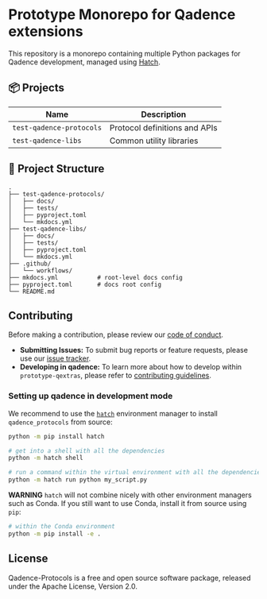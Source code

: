# Prototype Monorepo for Qadence extensions

This repository is a monorepo containing multiple Python packages for Qadence development, managed using [Hatch](https://hatch.pypa.io/).

## 📦 Projects

| Name | Description |
|------|-------------|
| `test-qadence-protocols` | Protocol definitions and APIs |
| `test-qadence-libs` | Common utility libraries |

## 📐 Project Structure

```
.
├── test-qadence-protocols/
│   ├── docs/
│   ├── tests/
│   ├── pyproject.toml
│   └── mkdocs.yml
├── test-qadence-libs/
│   ├── docs/
│   ├── tests/
│   ├── pyproject.toml
│   └── mkdocs.yml
├── .github/
│   └── workflows/
├── mkdocs.yml           # root-level docs config
├── pyproject.toml       # docs root config
└── README.md
```

## Contributing

Before making a contribution, please review our [code of conduct](docs/CODE_OF_CONDUCT.md).

- **Submitting Issues:** To submit bug reports or feature requests, please use our [issue tracker](https://github.com/pasqal-io/prototype-qextras/issues).
- **Developing in qadence:** To learn more about how to develop within `prototype-qextras`, please refer to [contributing guidelines](docs/CONTRIBUTING.md).

### Setting up qadence in development mode

We recommend to use the [`hatch`](https://hatch.pypa.io/latest/) environment manager to install `qadence_protocols` from source:

```bash
python -m pip install hatch

# get into a shell with all the dependencies
python -m hatch shell

# run a command within the virtual environment with all the dependencies
python -m hatch run python my_script.py
```

**WARNING**
`hatch` will not combine nicely with other environment managers such as Conda. If you still want to use Conda,
install it from source using `pip`:

```bash
# within the Conda environment
python -m pip install -e .
```

## License
Qadence-Protocols is a free and open source software package, released under the Apache License, Version 2.0.
